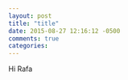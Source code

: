 ```yaml
---
layout: post
title: "title"
date: 2015-08-27 12:16:12 -0500
comments: true
categories: 
---
```

Hi Rafa